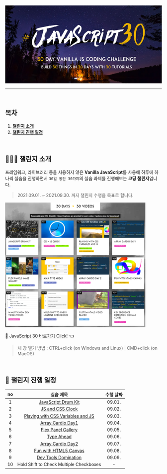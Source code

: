<div align="center">    
  <br />
  <img src="./img/js30_logo.jpg" alt="JavaScript 30" height="250px" />
  <hr />
  <br />
</div>

## 목차

1. [**챌린지 소개**](#1)
2. [**챌린지 진행 일정**](#2)

<br />

<div id="1"></div>

## 💁🏻‍♂ 챌린지 소개

프레임워크, 라이브러리 등을 사용하지 않은 **Vanilla JavaScript**를 사용해 하루에 하나씩 실습을 진행하면서 `30일 동안 30가지`의 실습 과제를 진행해보는 **코딩 챌린지**입니다.

> 2021.09.01. ~ 2021.09.30. 까지 챌린지 수행을 목표로 합니다.

<img src="./img/example-page.png" alt="30 DAYS x 30 VIDEOS" height="400px" />

[🔗 JavaScript 30 바로가기 Click!](https://javascript30.com/) 👈

> 새 창 열기 방법 : CTRL+click (on Windows and Linux) | CMD+click (on MacOS)

<br />

<div id="2"></div>

## 📅 챌린지 진행 일정

| no  |                                                       실습 제목                                                        | 수행 날짜 |
| :-: | :--------------------------------------------------------------------------------------------------------------------: | :-------: |
|  1  |     [JavaScript Drum Kit](https://github.com/JeongHwan-dev/javascript30-course/tree/master/01-JavaScript-Drum-Kit)     |  09.01.   |
|  2  |        [JS and CSS Clock](https://github.com/JeongHwan-dev/javascript30-course/tree/master/02-JS-and-CSS-Clock)        |  09.02.   |
|  3  | [Playing with CSS Variables and JS](https://github.com/JeongHwan-dev/javascript30-course/tree/master/03-CSS-Variables) |  09.03.   |
|  4  |       [Array Cardio Day1](https://github.com/JeongHwan-dev/javascript30-course/tree/master/04-Array-Cardio-Day1)       |  09.04.   |
|  5  |      [Flex Panel Gallery](https://github.com/JeongHwan-dev/javascript30-course/tree/master/05-Flex-Panel-Gallery)      |  09.05.   |
|  6  |              [Type Ahead](https://github.com/JeongHwan-dev/javascript30-course/tree/master/06-Type-Ahead)              |  09.06.   |
|  7  |       [Array Cardio Day2](https://github.com/JeongHwan-dev/javascript30-course/tree/master/07-Array-Cardio-Day2)       |  09.07.   |
|  8  |   [Fun with HTML5 Canvas](https://github.com/JeongHwan-dev/javascript30-course/tree/master/08-Fun-with-HTML5-Canvas)   |  09.08.   |
|  9  |    [Dev Tools Domination](https://github.com/JeongHwan-dev/javascript30-course/tree/master/09-Dev-Tools-Domination)    |  09.09.   |
| 10  |                                        Hold Shift to Check Multiple Checkboxes                                         |     -     |
